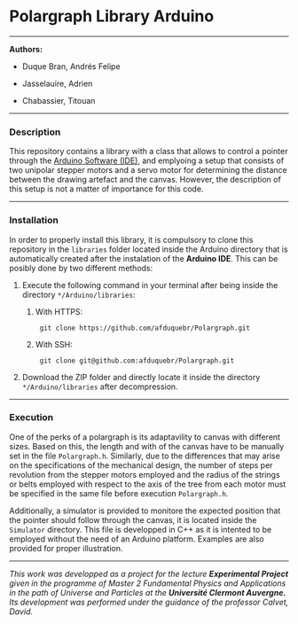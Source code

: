 # Polargraph Library Arduino

***

**Authors:**

   * Duque Bran, Andrés Felipe 

   * Jasselauire, Adrien

   * Chabassier, Titouan
   
***

### Description

This repository contains a library with a class that allows to control a pointer through the [Arduino Software (IDE)](https://www.arduino.cc/en/software), and emplyoing a setup that consists of two unipolar stepper motors and a servo motor for determining the distance between the drawing artefact and the canvas. However, the description of this setup is not a matter of importance for this code.

***

### Installation

In order to properly install this library, it is compulsory to clone this repository in the ```libraries``` folder located inside the Arduino directory that is automatically created after the instalation of the **Arduino IDE**. This can be posibly done by two different methods:

  1. Execute the following command in your terminal after being inside the directory ```*/Arduino/libraries```:

      1. With HTTPS:
  
         ```
          git clone https://github.com/afduquebr/Polargraph.git
         ```

      2. With SSH:

         ```
          git clone git@github.com:afduquebr/Polargraph.git
         ```

  2. Download the ZIP folder and directly locate it inside the directory ```*/Arduino/libraries``` after decompression.

***

### Execution

One of the perks of a polargraph is its adaptavility to canvas with different sizes. Based on this, the length and with of the canvas have to be manually set in the file ```Polargraph.h```. Similarly, due to the differences that may arise on the specifications of the mechanical design, the number of steps per revolution from the stepper motors employed and the radius of the strings or belts employed with respect to the axis of the tree from each motor must be specified in the same file before execution ```Polargraph.h```. 

Additionally, a simulator is provided to monitore the expected position that the pointer should follow through the canvas, it is located inside the ```Simulator``` directory. This file is developped in C++ as it is intented to be employed without the need of an Arduino platform. Examples are also provided for proper illustration.

***

*This work was developped as a project for the lecture* **_Experimental Project_** *given in the programme of Master 2 Fundamental Physics and Applications in the path of Universe and Particles at the* **_Université Clermont Auvergne._** *Its development was performed under the guidance of the professor Calvet, David.*
